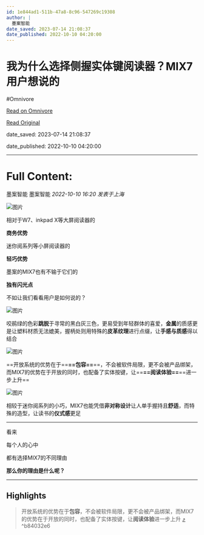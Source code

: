```yaml
---
id: 1e844ad1-511b-47a8-8c96-547269c19308
author: |
  墨案智能
date_saved: 2023-07-14 21:08:37
date_published: 2022-10-10 04:20:00
---
```


# 我为什么选择侧握实体键阅读器？MIX7用户想说的
#Omnivore

[Read on Omnivore](https://omnivore.app/me/mix-7-1895717ae31)

[Read Original](https://mp.weixin.qq.com/s/h7TObw-S5TfAxNE6Dw2Xlw)

date_saved: 2023-07-14 21:08:37

date_published: 2022-10-10 04:20:00

--- 

# Full Content: 

 墨案智能  墨案智能 _2022-10-10 16:20_ _发表于上海_ 

![图片](https://proxy-prod.omnivore-image-cache.app/0x0,sDK7s_MDpLVyhfEyCdNIqeiz10u0cHtQ_kE6iT3GJC7M/https://mmbiz.qpic.cn/mmbiz_png/88BJ1DpDU55WhqkgwbSZdDGsRr7Srdc7RRL7HZicBWDTewXqITkbiaLKZsHa73gsmd5bJ315d6Y4pH7VRnFtLceQ/640?wx_fmt=png)

相对于W7、inkpad X等大屏阅读器的

**商务优势**

迷你阅系列等小屏阅读器的

**轻巧优势**

墨案的MIX7也有不输于它们的

**独有闪光点**

不如让我们看看用户是如何说的？

![图片](https://proxy-prod.omnivore-image-cache.app/0x0,s1Dh2two6fmLoCyZmbJmAOXqu5kvAtlAcT-jIDXO2JIo/https://mmbiz.qpic.cn/mmbiz_png/88BJ1DpDU54SfNvxftvg2HVicbrmQBjbQOknXO6Ralwvicia3Frcjaf8ygib5zIh0M2GZQ3lKHtiapyGgQbDWZkpJWw/640?wx_fmt=png)

咬鹃绿的色彩**跳脱**于寻常的黑白灰三色，更易受到年轻群体的喜爱，**金属**的质感更是让塑料材质无法媲美，握柄处则用特殊的**皮革纹理**进行点缀，让**手感与质感**得以结合

![图片](https://proxy-prod.omnivore-image-cache.app/0x0,sAZAaw4bY-IKxxseJZUyCKRfR51jIynZSGn2QR_kFulE/https://mmbiz.qpic.cn/mmbiz_png/88BJ1DpDU54SfNvxftvg2HVicbrmQBjbQ1hxX4x55ml3rSwhrNTKLasdXdYibeV5LmqwW9UciclyykV8gjhgHA5Fw/640?wx_fmt=png)

==开放系统的优势在于==**==包容==**==，不会被软件局限，更不会被产品绑架，而MIX7的优势在于开放的同时，也配备了实体按键，让==**==阅读体验==**==进一步上升==

![图片](https://proxy-prod.omnivore-image-cache.app/0x0,sm8nSsF23HEGDn7oviEsY75WJN5xFE4ui7c9UKMUpE9k/https://mmbiz.qpic.cn/mmbiz_png/88BJ1DpDU54SfNvxftvg2HVicbrmQBjbQPDoo9103DDRUicRk47Za6o3EIePttzoNwGHtk1shtpMpoWSbLiax7eoQ/640?wx_fmt=png)  

相较于迷你阅系列的小巧，MIX7也能凭借**非对称设计**让人单手握持且**舒适**，而特殊的造型，让读书的**仪式感**更足

---

看来

每个人的心中

都有选择MIX7的不同理由

**那么你的理由是什么呢？**

---

## Highlights

> 开放系统的优势在于**包容**，不会被软件局限，更不会被产品绑架，而MIX7的优势在于开放的同时，也配备了实体按键，让**阅读体验**进一步上升 [⤴️](https://omnivore.app/me/mix-7-1895717ae31#b84032e6-72d7-47d5-8bfe-cb2e59631c06)  ^b84032e6

